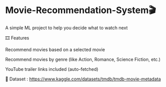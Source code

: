 # Movie-Recommendation-System🎬
A simple ML project to help you decide what to watch next 

🎞️ Features 

Recommend movies based on a selected movie

Recommend movies by genre (like Action, Romance, Science Fiction, etc.)

YouTube trailer links included (auto-fetched)

📂 Dataset : https://www.kaggle.com/datasets/tmdb/tmdb-movie-metadata
